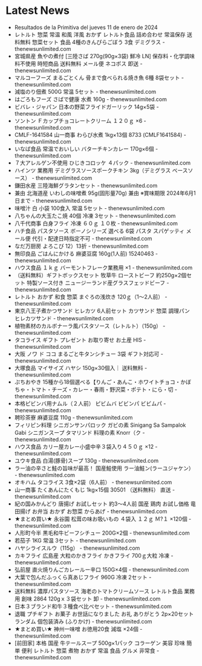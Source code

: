 # Latest News
-  Resultados de la Primitiva del jueves 11 de enero de 2024
-  レトルト 惣菜 常温 和風 洋風 おかず レトルト食品 詰め合わせ 常温保存 送料無料 惣菜セット 食品 4種のきんぴらごぼう 3食 デミグラス - thenewsunlimited.com
-  宮城県産 魚やの煮付 [三陸さば 270g(90g×3袋) 鮮冷 LN] 保存料・化学調味料不使用 時短商品 送料無料 メール便 ネコポス 即送 - thenewsunlimited.com
-  マルコーフーズ まるごとくん 骨まで食べられる焼き魚 6種 8袋セット - thenewsunlimited.com
-  減塩のり佃煮 500G 常温 5セット - thenewsunlimited.com
-  はごろもフーズ さばで健康 水煮 160g - thenewsunlimited.com
-  ビバレ・ジャパン 日本の野菜フライドガーリック 14g×5袋 - thenewsunlimited.com
-  ソントン Ｆカップチョコレートクリーム １２０ｇ ×6 - thenewsunlimited.com
-  CMLF-1641584 山一商事 わらび水煮 1kg×13個 8733 (CMLF1641584) - thenewsunlimited.com
-  いなば食品 常温でおいしい バターチキンカレー 170g×6個 - thenewsunlimited.com
-  ７大アレルゲン不使用 ひじきコロッケ ４パック - thenewsunlimited.com
-  ハインツ 業務用 デミグラスソースポークチキン 3kg（デミグラス ベースソース） - thenewsunlimited.com
-  鎌田水産 三陸海鮮グラタンセット - thenewsunlimited.com
-  兼由 北海道産 いわしの味噌煮 95g(固形量70g) 兼由 ※賞味期限 2024年6月1日まで - thenewsunlimited.com
-  味噌汁 白 小袋 100食入 常温 5セット - thenewsunlimited.com
-  八ちゃんの大玉たこ焼 40個 冷凍 3セット - thenewsunlimited.com
-  八千代商事 白身フライ 冷凍 ６０ｇ １０枚 - thenewsunlimited.com
-  ハチ食品 パスタソース ボーノシリーズ 選べる 6袋 パスタ スパゲッティ メール便 代引・配達日時指定不可 - thenewsunlimited.com
-  なだ万厨房 よろこび 12）13折 - thenewsunlimited.com
-  無印良品 ごはんにかける 麻婆豆腐 160g(1人前) 15240463 - thenewsunlimited.com
-  ハウス食品 １ｋｇ バーモントフレーク業務用 ×1 - thenewsunlimited.com
-  （送料無料）ギフトボックスセット 牧草牛 ローストビーフ 約250g×2個セット 特製ソース付き ニュージーランド産グラスフェッドビーフ - thenewsunlimited.com
-  レトルト おかず 和食 惣菜 まぐろの浅炊き 120ｇ（1～2人前） - thenewsunlimited.com
-  東京八王子煮かつサンド ヒレカツ 6人前セット カツサンド 惣菜 調理パン ヒレカツサンド - thenewsunlimited.com
-  植物素材のカルボナーラ風パスタソース（レトルト）（150g） - thenewsunlimited.com
-  タコライス ギフト プレゼント お取り寄せ お土産 HIS - thenewsunlimited.com
-  大阪 ノワ ド ココ まるごと牛タンシチュー 3袋 ギフト対応可 - thenewsunlimited.com
-  大塚食品 マイサイズ ハヤシ 150g×30個入｜ 送料無料 - thenewsunlimited.com
-  ぷちおやき 15種から18個選べる【りんご・あんこ・ホワイトチョコ・かぼちゃ・トマト・チーズ・カレー・春雨・野沢菜・ポテト・にら・切 - thenewsunlimited.com
-  本格ピビンバ用ナムル（２人前） ピビムバ ビビンパ ビビムパ - thenewsunlimited.com
-  聘珍茶寮 麻婆豆腐 110g - thenewsunlimited.com
-  フィリピン料理 シニガンサンパロック ガビの素 Sinigang Sa Sampalok Gabi シニガンスープ タマリンド 料理の素 Knorr（ク - thenewsunlimited.com
-  ハウス食品 カリー屋カレー小盛中辛３袋入り４５０ｇ ×12 - thenewsunlimited.com
-  ユウキ食品 白湯(豚骨)スープ 130g - thenewsunlimited.com
-  ラー油の辛さと鮭の旨味が最高！ 国産鮭使用 ラー油鮭ン(ラーユジャケン） - thenewsunlimited.com
-  オキハム タコライス 3食×2袋（6人前） - thenewsunlimited.com
-  山一商事 たくあんにたくもじ 1kg×15個 30501 （送料無料） 直送 - thenewsunlimited.com
-  紀の国みかんどり 唐揚げ お試しセット 約3～4人前 国産 鶏肉 お試し価格 竜田揚げ お弁当 おかず お惣菜 からあげ - thenewsunlimited.com
-  ★まとめ買い★ 永谷園 松茸の味お吸いもの ４袋入 １２ｇ Ｍ?１ ×120個 - thenewsunlimited.com
-  人形町今半 黒毛和牛ビーフシチュー 200G×2個 - thenewsunlimited.com
-  若茄子 1KG 常温 3セット - thenewsunlimited.com
-  ハヤシライスルウ（115g） - thenewsunlimited.com
-  カキフライ 広島産 大粒のかきフライ かきフライ 700ｇ大粒 冷凍 - thenewsunlimited.com
-  弘前屋 直火焼りんごカレールー辛口 150G×4個 - thenewsunlimited.com
-  大葉で包んだふっくら真あじフライ 960G 冷凍 2セット - thenewsunlimited.com
-  送料無料 濃厚パスタソース 海老のトマトクリームソース レトルト食品 業務用 創味 2864 120gｘ３袋セット 卸 - thenewsunlimited.com
-  日本３ブランド和牛３種食べ比べセット - thenewsunlimited.com
-  退職 プチギフト お菓子 お世話になりました お礼 ありがとう 2p×20セット ランダム 個包装済み (ふりかけ) - thenewsunlimited.com
-  ★まとめ買い★ 神州一味噌 お徳用20食 減塩 ×24個 - thenewsunlimited.com
-  [前田家] 本格 国産 牛テールスープ 500g×1パック コラーゲン 美容 珍味 簡単 便利 レトルト 惣菜 煮物 おかず 常温 食品 グルメ 非常食 - thenewsunlimited.com
